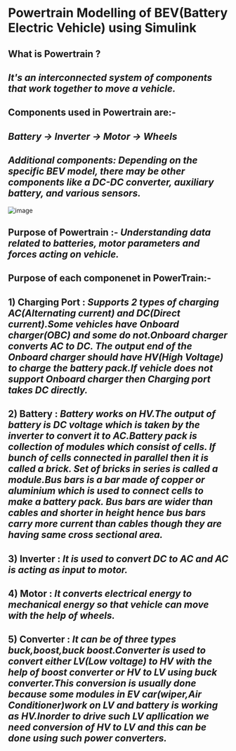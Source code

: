 # Powertrain Modelling of BEV(Battery Electric Vehicle) using Simulink
## What is Powertrain ?
## ***It's an interconnected system of components that work together to move a vehicle.***
## Components used in Powertrain are:- 
## ***Battery -> Inverter -> Motor -> Wheels***
## ***Additional components: Depending on the specific BEV model, there may be other components like a DC-DC converter, auxiliary battery, and various sensors.***
![image](https://github.com/anikethmehta/Powertrain-Modelling/assets/52659346/5d2c47e0-a5a9-4428-a078-d744e0c686fd)
## Purpose of Powertrain :- ***Understanding data related to batteries, motor parameters and forces acting on vehicle.***
## Purpose of each componenet in PowerTrain:-
## 1) Charging Port : ***Supports 2 types of charging AC(Alternating current) and DC(Direct current).Some vehicles have Onboard charger(OBC) and some do not.Onboard charger converts AC to DC. The output end of the Onboard charger should have HV(High Voltage) to charge the battery pack.If vehicle does not support Onboard charger then Charging port takes DC directly.***
## 2) Battery : ***Battery works on HV.The output of battery is DC voltage which is taken by the inverter to convert it to AC.Battery pack is collection of modules which consist of cells. If bunch of cells connected in parallel then it is called a brick. Set of bricks in series is called a module.Bus bars is a bar made of copper or aluminium which is used to connect cells to make a battery pack. Bus bars are wider than cables and shorter in height hence bus bars carry more current than cables though they are having same cross sectional area.***   
## 3) Inverter : ***It is used to convert DC to AC and AC is acting as input to motor.***
## 4) Motor : ***It converts electrical energy to mechanical energy so that vehicle can move with the help of wheels.***
## 5) Converter : ***It can be of three types buck,boost,buck boost.Converter is used to convert either LV(Low voltage) to HV with the help of boost converter or HV to LV using buck converter.This conversion is usually done because some modules in EV car(wiper,Air Conditioner)work on LV and battery is working as HV.Inorder to drive such LV apllication we need conversion of HV to LV and this can be done using such power converters.***
